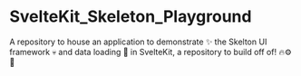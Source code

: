 # SvelteKit_Skeleton_Playground
A repository to house an application to demonstrate ✨ the Skelton UI framework 💀 and data loading 📀 in SvelteKit, a repository to build off of! 🔥⚙️🔨
